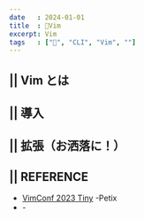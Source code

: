 ```yaml
---
date   : 2024-01-01
title  : 📗Vim 
excerpt: Vim
tags   : ["📗", "CLI", "Vim", ""]
---
```


## || Vim とは

## || 導入 

## || 拡張（お洒落に！）

## || REFERENCE
- [VimConf 2023 Tiny](https://vimconf2023-ticket.peatix.com/) -Petix
- []() - 
